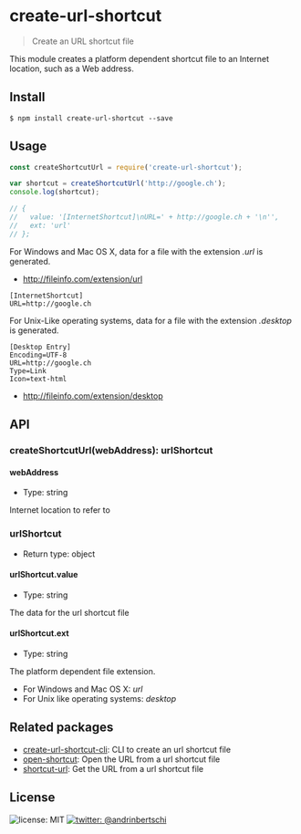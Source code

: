 # create-url-shortcut

> Create an URL shortcut file

This module creates a platform dependent shortcut file to an Internet location, such as a Web address.

## Install
```
$ npm install create-url-shortcut --save
```

## Usage
```js
const createShortcutUrl = require('create-url-shortcut');

var shortcut = createShortcutUrl('http://google.ch');
console.log(shortcut);

// {
//   value: '[InternetShortcut]\nURL=' + http://google.ch + '\n'',
//   ext: 'url'
// };
```

For Windows and Mac OS X, data for a file with the extension *.url* is generated.

- http://fileinfo.com/extension/url

```
[InternetShortcut]
URL=http://google.ch
```

For Unix-Like operating systems, data for a file with the extension *.desktop* is generated.

```
[Desktop Entry]
Encoding=UTF-8
URL=http://google.ch
Type=Link
Icon=text-html
```

- http://fileinfo.com/extension/desktop

## API

### createShortcutUrl(webAddress): urlShortcut

#### webAddress

- Type: string

Internet location to refer to

### urlShortcut

- Return type: object

#### urlShortcut.value

- Type: string

The data for the url shortcut file

#### urlShortcut.ext

- Type: string

The platform dependent file extension.
- For Windows and Mac OS X: *url*
- For Unix like operating systems: *desktop*

## Related packages
- [create-url-shortcut-cli](https://github.com/abertschi/create-url-shortcut-cli): CLI to create an url shortcut file
- [open-shortcut](https://github.com/sindresorhus/open-shortcut): Open the URL from a url shortcut file
- [shortcut-url](https://github.com/sindresorhus/shortcut-url): Get the URL from a url shortcut file

## License

![license: MIT]( https://img.shields.io/badge/license-MIT-green.svg?style=flat-square)
[![twitter: @andrinbertschi]( https://img.shields.io/badge/twitter-andrinbertschi-yellow.svg?style=flat-square)](http://twitter.com/andrinbertschi)  
